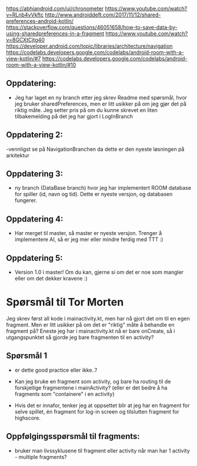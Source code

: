 https://abhiandroid.com/ui/chronometer
https://www.youtube.com/watch?v=RLnb4vVkftc
http://www.androiddeft.com/2017/11/12/shared-preferences-android-kotlin/
https://stackoverflow.com/questions/46051658/how-to-save-data-by-using-sharedpreferences-in-a-fragment
https://www.youtube.com/watch?v=8GCXtCjtg40
https://developer.android.com/topic/libraries/architecture/navigation
https://codelabs.developers.google.com/codelabs/android-room-with-a-view-kotlin/#7
https://codelabs.developers.google.com/codelabs/android-room-with-a-view-kotlin/#10


  ## Oppdatering:
  - Jeg har laget en ny branch etter jeg skrev Readme med spørsmål, hvor jeg bruker sharedPreferences, men er litt usikker på om jeg gjør det på riktig måte. Jeg setter pris på om du kunne skrevet en liten tilbakemelding på det jeg har gjort i LogInBranch
  
  ## Oppdatering 2:
  
  -vennligst se på NavigationBranchen da dette er den nyeste løsningen på arkitektur
  
  ## Oppdatering 3:
  - ny branch (DataBase branch) hvor jeg har implementert ROOM database for spiller (id, navn og tid). Dette er nyeste versjon, og databasen fungerer. 
  
  ## Oppdatering 4:
 - Har merget til master, så master er nyeste versjon. Trenger å implementere AI, så er jeg mer eller mindre ferdig med TTT :)
 
 ## Oppdatering 5:
 
 - Version 1.0 i master! Om du kan, gjerne si om det er noe som mangler eller om det dekker kravene :)
 

# Spørsmål til Tor Morten

Jeg skrev først all kode i mainactivity.kt, men har nå gjort det om til en egen fragment. Men er litt usikker på om det er "riktig" måte å behandle en fragment på? Eneste jeg har i mainactivity.kt nå er bare onCreate, så i utgangspunktet så gjorde jeg bare fragmenten til en activity?

## Spørsmål 1 
  - er dette good practice eller ikke..? 
  - Kan jeg bruke en fragment som activity, og bare ha routing til de forskjellige fragmentene i mainActivity? 
  (eller er det bedre å ha fragments som "containere" i en activity)
  
  - Hvis det er innafor, tenker jeg at oppsettet blir at jeg har en fragment for selve spillet, én fragment for log-in screen     og tilslutten fragment for highscore.
  
 ## Oppfølgingsspørsmål til fragments:
  - bruker man livssyklusene til fragment eller activity når man har 1 activity - multiple fragments?
  

  

  

  
    
   
   
    

